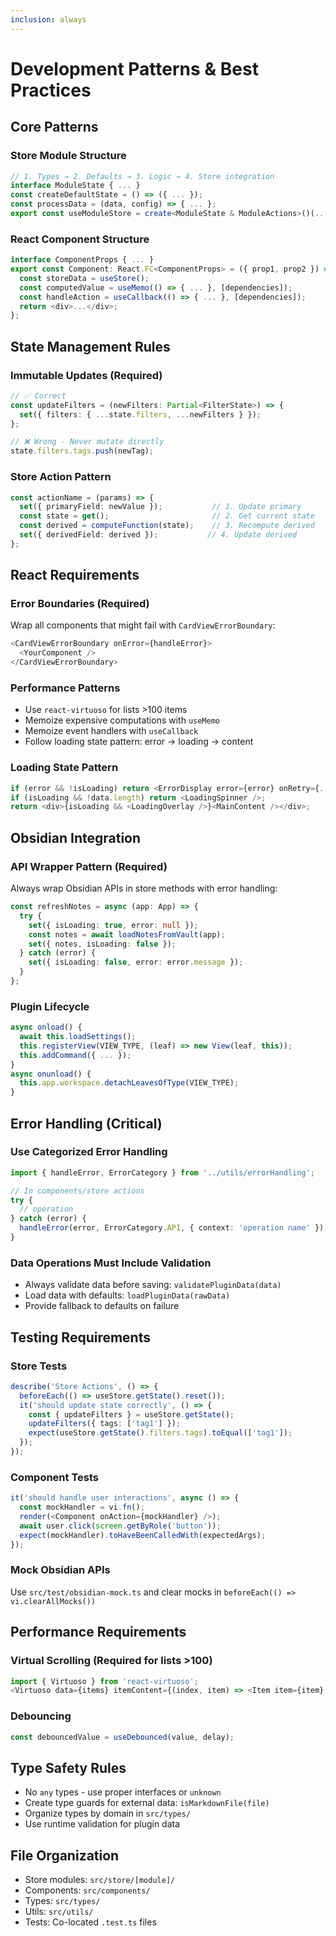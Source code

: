 ```yaml
---
inclusion: always
---
```


# Development Patterns & Best Practices

## Core Patterns

### Store Module Structure
```typescript
// 1. Types → 2. Defaults → 3. Logic → 4. Store integration
interface ModuleState { ... }
const createDefaultState = () => ({ ... });
const processData = (data, config) => { ... };
export const useModuleStore = create<ModuleState & ModuleActions>()(...);
```

### React Component Structure
```typescript
interface ComponentProps { ... }
export const Component: React.FC<ComponentProps> = ({ prop1, prop2 }) => {
  const storeData = useStore();
  const computedValue = useMemo(() => { ... }, [dependencies]);
  const handleAction = useCallback(() => { ... }, [dependencies]);
  return <div>...</div>;
};
```

## State Management Rules

### Immutable Updates (Required)
```typescript
// ✅ Correct
const updateFilters = (newFilters: Partial<FilterState>) => {
  set({ filters: { ...state.filters, ...newFilters } });
};

// ❌ Wrong - Never mutate directly
state.filters.tags.push(newTag);
```

### Store Action Pattern
```typescript
const actionName = (params) => {
  set({ primaryField: newValue });           // 1. Update primary
  const state = get();                       // 2. Get current state
  const derived = computeFunction(state);    // 3. Recompute derived
  set({ derivedField: derived });           // 4. Update derived
};
```

## React Requirements

### Error Boundaries (Required)
Wrap all components that might fail with `CardViewErrorBoundary`:
```typescript
<CardViewErrorBoundary onError={handleError}>
  <YourComponent />
</CardViewErrorBoundary>
```

### Performance Patterns
- Use `react-virtuoso` for lists >100 items
- Memoize expensive computations with `useMemo`
- Memoize event handlers with `useCallback`
- Follow loading state pattern: error → loading → content

### Loading State Pattern
```typescript
if (error && !isLoading) return <ErrorDisplay error={error} onRetry={...} />;
if (isLoading && !data.length) return <LoadingSpinner />;
return <div>{isLoading && <LoadingOverlay />}<MainContent /></div>;
```

## Obsidian Integration

### API Wrapper Pattern (Required)
Always wrap Obsidian APIs in store methods with error handling:
```typescript
const refreshNotes = async (app: App) => {
  try {
    set({ isLoading: true, error: null });
    const notes = await loadNotesFromVault(app);
    set({ notes, isLoading: false });
  } catch (error) {
    set({ isLoading: false, error: error.message });
  }
};
```

### Plugin Lifecycle
```typescript
async onload() {
  await this.loadSettings();
  this.registerView(VIEW_TYPE, (leaf) => new View(leaf, this));
  this.addCommand({ ... });
}
async onunload() {
  this.app.workspace.detachLeavesOfType(VIEW_TYPE);
}
```

## Error Handling (Critical)

### Use Categorized Error Handling
```typescript
import { handleError, ErrorCategory } from '../utils/errorHandling';

// In components/store actions
try {
  // operation
} catch (error) {
  handleError(error, ErrorCategory.API, { context: 'operation name' });
}
```

### Data Operations Must Include Validation
- Always validate data before saving: `validatePluginData(data)`
- Load data with defaults: `loadPluginData(rawData)`
- Provide fallback to defaults on failure

## Testing Requirements

### Store Tests
```typescript
describe('Store Actions', () => {
  beforeEach(() => useStore.getState().reset());
  it('should update state correctly', () => {
    const { updateFilters } = useStore.getState();
    updateFilters({ tags: ['tag1'] });
    expect(useStore.getState().filters.tags).toEqual(['tag1']);
  });
});
```

### Component Tests
```typescript
it('should handle user interactions', async () => {
  const mockHandler = vi.fn();
  render(<Component onAction={mockHandler} />);
  await user.click(screen.getByRole('button'));
  expect(mockHandler).toHaveBeenCalledWith(expectedArgs);
});
```

### Mock Obsidian APIs
Use `src/test/obsidian-mock.ts` and clear mocks in `beforeEach(() => vi.clearAllMocks())`

## Performance Requirements

### Virtual Scrolling (Required for lists >100)
```typescript
import { Virtuoso } from 'react-virtuoso';
<Virtuoso data={items} itemContent={(index, item) => <Item item={item} />} />
```

### Debouncing
```typescript
const debouncedValue = useDebounced(value, delay);
```

## Type Safety Rules

- No `any` types - use proper interfaces or `unknown`
- Create type guards for external data: `isMarkdownFile(file)`
- Organize types by domain in `src/types/`
- Use runtime validation for plugin data

## File Organization

- Store modules: `src/store/[module]/`
- Components: `src/components/`
- Types: `src/types/`
- Utils: `src/utils/`
- Tests: Co-located `.test.ts` files
